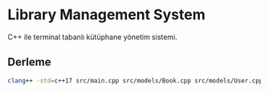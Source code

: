 # Library Management System

C++ ile terminal tabanlı kütüphane yönetim sistemi.

## Derleme

```bash
clang++ -std=c++17 src/main.cpp src/models/Book.cpp src/models/User.cpp src/models/Transaction.cpp src/services/AuthService.cpp src/services/CatalogService.cpp src/services/TransactionService.cpp -o library

